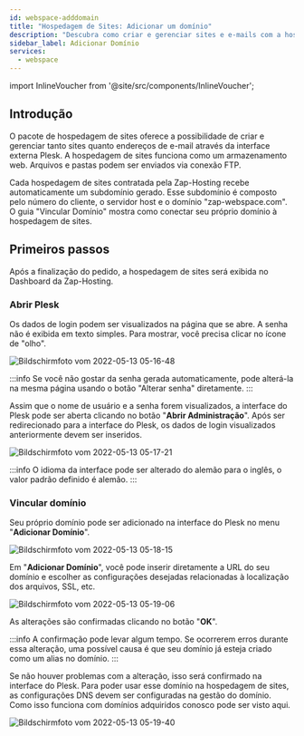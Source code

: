 ```yaml
---
id: webspace-adddomain
title: "Hospedagem de Sites: Adicionar um domínio"
description: "Descubra como criar e gerenciar sites e e-mails com a hospedagem de sites da Zap-Hosting para uma presença online sem complicações → Saiba mais agora"
sidebar_label: Adicionar Domínio
services:
  - webspace
---
```


import InlineVoucher from '@site/src/components/InlineVoucher';

## Introdução

O pacote de hospedagem de sites oferece a possibilidade de criar e gerenciar tanto sites quanto endereços de e-mail através da interface externa Plesk. A hospedagem de sites funciona como um armazenamento web. Arquivos e pastas podem ser enviados via conexão FTP.

Cada hospedagem de sites contratada pela Zap-Hosting recebe automaticamente um subdomínio gerado. Esse subdomínio é composto pelo número do cliente, o servidor host e o domínio "zap-webspace.com". O guia "Vincular Domínio" mostra como conectar seu próprio domínio à hospedagem de sites.

<InlineVoucher />

## Primeiros passos

Após a finalização do pedido, a hospedagem de sites será exibida no Dashboard da Zap-Hosting.

### Abrir Plesk

Os dados de login podem ser visualizados na página que se abre. A senha não é exibida em texto simples. Para mostrar, você precisa clicar no ícone de "olho".

![Bildschirmfoto vom 2022-05-13 05-16-48](https://screensaver01.zap-hosting.com/index.php/s/B3stJeKMAsYRRer/preview)

:::info
Se você não gostar da senha gerada automaticamente, pode alterá-la na mesma página usando o botão "Alterar senha" diretamente.
:::

Assim que o nome de usuário e a senha forem visualizados, a interface do Plesk pode ser aberta clicando no botão "**Abrir Administração**". Após ser redirecionado para a interface do Plesk, os dados de login visualizados anteriormente devem ser inseridos.

![Bildschirmfoto vom 2022-05-13 05-17-21](https://screensaver01.zap-hosting.com/index.php/s/tZLEJZTzo7kqn4J/preview)

:::info
O idioma da interface pode ser alterado do alemão para o inglês, o valor padrão definido é alemão.
:::

### Vincular domínio

Seu próprio domínio pode ser adicionado na interface do Plesk no menu "**Adicionar Domínio**".

![Bildschirmfoto vom 2022-05-13 05-18-15](https://screensaver01.zap-hosting.com/index.php/s/LHJkPqAsC7zGysW/preview)

Em "**Adicionar Domínio**", você pode inserir diretamente a URL do seu domínio e escolher as configurações desejadas relacionadas à localização dos arquivos, SSL, etc.

![Bildschirmfoto vom 2022-05-13 05-19-06](https://screensaver01.zap-hosting.com/index.php/s/JXYg4ycDpwqYxCN/preview)

As alterações são confirmadas clicando no botão "**OK**".

:::info
A confirmação pode levar algum tempo. Se ocorrerem erros durante essa alteração, uma possível causa é que seu domínio já esteja criado como um alias no domínio.
:::

Se não houver problemas com a alteração, isso será confirmado na interface do Plesk. Para poder usar esse domínio na hospedagem de sites, as configurações DNS devem ser configuradas na gestão do domínio. Como isso funciona com domínios adquiridos conosco pode ser visto aqui.

![Bildschirmfoto vom 2022-05-13 05-19-40](https://screensaver01.zap-hosting.com/index.php/s/TecSRSimmCrRmYj/preview)

<InlineVoucher />